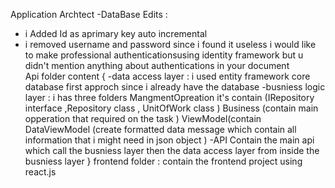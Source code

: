 Application Archtect 
-DataBase Edits : 
- i Added Id as aprimary key auto incremental 
- i removed username and password since i found it useless 
i would like to make professional authenticationsusing identity framework 
but u didn't mention anything about authentications in your document  
Api folder content {
-data access layer : 
i used entity framework core database first approch since i already have the database 
-busniess logic layer :
 i has three folders 
MangmentOpreation it's contain (IRepository interface ,Repository class ,  UnitOfWork class )
Business (contain main opperation that required on the task )
ViewModel(contain DataViewModel (create formatted data message which contain all information that i might need in json object )
-API 
Contain the main api which call the busniess layer then the data access layer from inside the busniess layer 
}
frontend folder : 
contain the frontend project using react.js 
